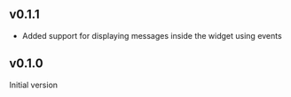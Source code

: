 ## v0.1.1

- Added support for displaying messages inside the widget using events

## v0.1.0

Initial version
